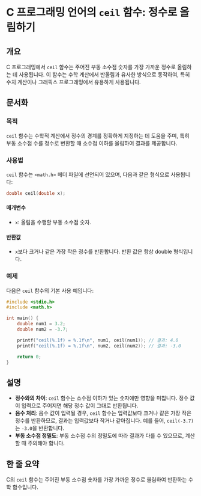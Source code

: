 <!--
Meta Description: # C 프로그래밍 언어의 `ceil` 함수: 정수로 올림하기 ## 개요 C 프로그래밍에서 `ceil` 함수는 주어진 부동 소수점 숫자를 가장 가까운 정수로 올림하는 데 사용됩니다. 이 함수는 수학 계산에서 반올림과 유사한 방식으로 동작하여, 특히 수치 계산이나 그래픽스...
Meta Keywords: ceil, 소수점, 함수는, double, 정수로
-->

# C 프로그래밍 언어의 `ceil` 함수: 정수로 올림하기

## 개요
C 프로그래밍에서 `ceil` 함수는 주어진 부동 소수점 숫자를 가장 가까운 정수로 올림하는 데 사용됩니다. 이 함수는 수학 계산에서 반올림과 유사한 방식으로 동작하여, 특히 수치 계산이나 그래픽스 프로그래밍에서 유용하게 사용됩니다.

## 문서화
### 목적
`ceil` 함수는 수학적 계산에서 정수의 경계를 정확하게 지정하는 데 도움을 주며, 특히 부동 소수점 수를 정수로 변환할 때 소수점 이하를 올림하여 결과를 제공합니다.

### 사용법
`ceil` 함수는 `<math.h>` 헤더 파일에 선언되어 있으며, 다음과 같은 형식으로 사용됩니다:

```c
double ceil(double x);
```

#### 매개변수
- `x`: 올림을 수행할 부동 소수점 숫자.

#### 반환값
- `x`보다 크거나 같은 가장 작은 정수를 반환합니다. 반환 값은 항상 double 형식입니다.

### 예제
다음은 `ceil` 함수의 기본 사용 예입니다:

```c
#include <stdio.h>
#include <math.h>

int main() {
    double num1 = 3.2;
    double num2 = -3.7;

    printf("ceil(%.1f) = %.1f\n", num1, ceil(num1)); // 결과: 4.0
    printf("ceil(%.1f) = %.1f\n", num2, ceil(num2)); // 결과: -3.0

    return 0;
}
```

## 설명
- **정수와의 차이**: `ceil` 함수는 소수점 이하가 있는 숫자에만 영향을 미칩니다. 정수 값이 입력으로 주어지면 해당 정수 값이 그대로 반환됩니다.
- **음수 처리**: 음수 값이 입력될 경우, `ceil` 함수는 입력값보다 크거나 같은 가장 작은 정수를 반환하므로, 결과는 입력값보다 작거나 같아집니다. 예를 들어, `ceil(-3.7)`는 `-3.0`을 반환합니다.
- **부동 소수점 정밀도**: 부동 소수점 수의 정밀도에 따라 결과가 다를 수 있으므로, 계산할 때 주의해야 합니다.

## 한 줄 요약
C의 `ceil` 함수는 주어진 부동 소수점 숫자를 가장 가까운 정수로 올림하여 반환하는 수학 함수입니다.